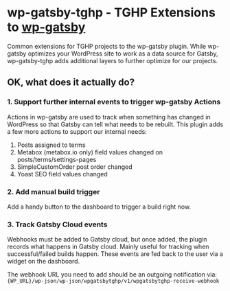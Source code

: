 # wp-gatsby-tghp - TGHP Extensions to [wp-gatsby](https://github.com/gatsbyjs/wp-gatsby)
Common extensions for TGHP projects to the wp-gatsby plugin. While wp-gatsby optimizes your WordPress site to work as a 
data source for Gatsby, wp-gatsby-tghp adds additional layers to further optimize for our projects.

## OK, what does it actually do?
### 1. Support further internal events to trigger wp-gatsby Actions
Actions in wp-gatsby are used to track when something has changed in WordPress so that Gatsby can tell
what needs to be rebuilt. This plugin adds a few more actions to support our internal needs:

1. Posts assigned to terms
2. Metabox (metabox.io only) field values changed on posts/terms/settings-pages
3. SimpleCustomOrder post order changed
4. Yoast SEO field values changed

### 2. Add manual build trigger
Add a handy button to the dashboard to trigger a build right now.

### 3. Track Gatsby Cloud events
Webhooks must be added to Gatsby cloud, but once added, the plugin records what happens in Gatsby cloud.
Mainly useful for tracking when successful/failed builds happen. These events are fed back to the user
via a widget on the dashboard.

The webhook URL you need to add should be an outgoing notification via:
`{WP_URL}/wp-json/wp-json/wpgatsbytghp/v1/wpgatsbytghp-receive-webhook`
